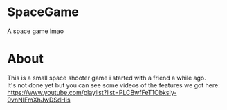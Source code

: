 # SpaceGame
A space game lmao

# About
This is a small space shooter game i started with a friend a while ago.</br>
It's not done yet but you can see some videos of the features we got here:</br>
https://www.youtube.com/playlist?list=PLCBwfFeT1ObksIy-0vnNIFmXhJwDSdHis
